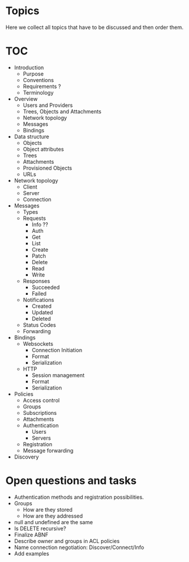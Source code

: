 # Topics
Here we collect all topics that have to be discussed and then order them.

# TOC

* Introduction
  * Purpose
  * Conventions
  * Requirements ?
  * Terminology
* Overview
  * Users and Providers
  * Trees, Objects and Attachments
  * Network topology
  * Messages
  * Bindings
* Data structure
  * Objects
  * Object attributes
  * Trees
  * Attachments
  * Provisioned Objects
  * URLs
* Network topology
  * Client
  * Server
  * Connection
* Messages
  * Types
  * Requests
    * Info ??
    * Auth
    * Get
    * List
    * Create
    * Patch
    * Delete
    * Read
    * Write
  * Responses
    * Succeeded
    * Failed
  * Notifications
    * Created
    * Updated
    * Deleted
  * Status Codes
  * Forwarding
* Bindings
  * Websockets
    * Connection Initiation
    * Format
    * Serialization
  * HTTP
    * Session management
    * Format
    * Serialization
* Policies
  * Access control
  * Groups
  * Subscriptions
  * Attachments
  * Authentication
    * Users
    * Servers
  * Registration
  * Message forwarding
* Discovery

# Open questions and tasks
* Authentication methods and registration possibilities.
* Groups
  * How are they stored
  * How are they addressed
* null and undefined are the same
* Is DELETE recursive?
* Finalize ABNF
* Describe owner and groups in ACL policies
* Name connection negotiation: Discover/Connect/Info
* Add examples
